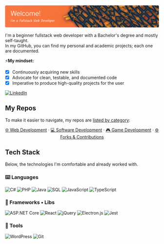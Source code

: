 ![Header](./header-image.svg)

I'm a beginner fullstack web developer with a Bachelor's degree and mostly self-taught.  
In my GitHub, you can find my personal and academic projects; each one are documented.

⚡**My mindset:**
- [x] Continuously acquiring new skills
- [x] Advocate for clean, testable, and documented code
- [x] Imperative to produce high-quality projects for the user

[![LinkedIn](https://img.shields.io/badge/LinkedIn-%230077B5.svg?logo=linkedin&logoColor=white)](https://www.linkedin.com/in/eddy-druet/) 

## My Repos
To make it easier to navigate, my repos are [listed by category](https://github.com/Akwd22?tab=stars):

<div align="center">

  [🌐 Web Development](https://github.com/stars/Akwd22/lists/my-repos-web-projects) ·
  [💻 Software Development](https://github.com/stars/Akwd22/lists/my-repos-software-projects) ·
  [🎮 Game Development](https://github.com/stars/Akwd22/lists/my-repos-game-projects) ·
  [⚙️ Forks & Contributions](https://github.com/stars/Akwd22/lists/my-repos-forks-contribut)
  
</div>


## Tech Stack
Below, the technologies I'm comfortable and already worked with.

### ⌨️ Languages
![C#](https://img.shields.io/badge/c%23-%23239120.svg?style=for-the-badge&logo=csharp&logoColor=white)
![PHP](https://img.shields.io/badge/php-%23777BB4.svg?style=for-the-badge&logo=php&logoColor=white)
![Java](https://img.shields.io/badge/java-%23ED8B00.svg?style=for-the-badge&logo=openjdk&logoColor=white)
![SQL](https://img.shields.io/badge/SQL-%2300f.svg?style=for-the-badge&logo=databricks&logoColor=white)
![JavaScript](https://img.shields.io/badge/javascript-%23323330.svg?style=for-the-badge&logo=javascript&logoColor=%23F7DF1E)
![TypeScript](https://img.shields.io/badge/typescript-%23007ACC.svg?style=for-the-badge&logo=typescript&logoColor=white)

### 🧩 Frameworks • Libs
![ASP.NET Core](https://img.shields.io/badge/ASP.NET%20Core-5C2D91?style=for-the-badge&logo=.net&logoColor=white)
![React](https://img.shields.io/badge/react-%2320232a.svg?style=for-the-badge&logo=react&logoColor=%2361DAFB)
![jQuery](https://img.shields.io/badge/jquery-%230769AD.svg?style=for-the-badge&logo=jquery&logoColor=white)
![Electron.js](https://img.shields.io/badge/Electron-191970?style=for-the-badge&logo=Electron&logoColor=white)
![Jest](https://img.shields.io/badge/-jest-%23C21325?style=for-the-badge&logo=jest&logoColor=white)

### 🔧 Tools
![WordPress](https://img.shields.io/badge/WordPress-%23117AC9.svg?style=for-the-badge&logo=WordPress&logoColor=white)
![Git](https://img.shields.io/badge/git-%23F05033.svg?style=for-the-badge&logo=git&logoColor=white)
